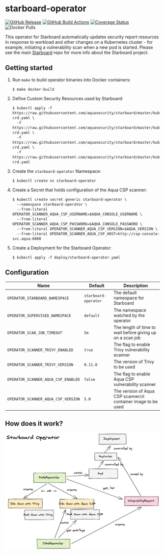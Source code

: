 # starboard-operator

[![GitHub Release][release-img]][release]
[![GitHub Build Actions][build-action-img]][actions]
[![Coverage Status][cov-img]][cov]
![Docker Pulls][docker-pulls]

This operator for Starboard automatically updates security report resources in response to workload and other changes on
a Kubernetes cluster - for example, initiating a vulnerability scan when a new pod is started. Please see the main
[Starboard][starboard] repo for more info about the Starboard project.

## Getting started

1. Run `make` to build operator binaries into Docker containers:
   ```
   $ make docker-build
   ```
1. Define Custom Security Resources used by Starboard:
   ```
   $ kubectl apply -f https://raw.githubusercontent.com/aquasecurity/starboard/master/kube/crd/vulnerabilityreports-crd.yaml \
     -f https://raw.githubusercontent.com/aquasecurity/starboard/master/kube/crd/configauditreports-crd.yaml \
     -f https://raw.githubusercontent.com/aquasecurity/starboard/master/kube/crd/ciskubebenchreports-crd.yaml \
     -f https://raw.githubusercontent.com/aquasecurity/starboard/master/kube/crd/kubehunterreports-crd.yaml
   ```
2. Create the `starboard-operator` Namespace:
   ```
   $ kubectl create ns starboard-operator
   ```
3. Create a Secret that holds configuration of the Aqua CSP scanner:
   ```
   $ kubectl create secret generic starboard-operator \
     --namespace starboard-operator \
     --from-literal OPERATOR_SCANNER_AQUA_CSP_USERNAME=$AQUA_CONSOLE_USERNAME \
     --from-literal OPERATOR_SCANNER_AQUA_CSP_PASSWORD=$AQUA_CONSOLE_PASSWORD \
     --from-literal OPERATOR_SCANNER_AQUA_CSP_VERSION=$AQUA_VERSION \
     --from-literal OPERATOR_SCANNER_AQUA_CSP_HOST=http://csp-console-svc.aqua:8080
   ```
5. Create a Deployment for the Starboard Operator:
   ```
   $ kubectl apply -f deploy/starboard-operator.yaml
   ```

## Configuration

| Name                                    | Default              | Description |
|-----------------------------------------|----------------------|-------------|
| `OPERATOR_STARBOARD_NAMESPACE`          | `starboard-operator` | The default namespace for Starboard |
| `OPERATOR_SUPERVISED_NAMESPACE`         | `default`            | The namespace watched by the operator |
| `OPERATOR_SCAN_JOB_TIMEOUT`             | `5m`                 | The length of time to wait before giving up on a scan job |
| `OPERATOR_SCANNER_TRIVY_ENABLED`        | `true`               | The flag to enable Trivy vulnerability scanner |
| `OPERATOR_SCANNER_TRIVY_VERSION`        | `0.11.0`              | The version of Trivy to be used |
| `OPERATOR_SCANNER_AQUA_CSP_ENABLED`     | `false`              | The flag to enable Aqua CSP vulnerability scanner |
| `OPERATOR_SCANNER_AQUA_CSP_VERSION`     | `5.0`                | The version of Aqua CSP scannercli container image to be used |

## How does it work?

![](docs/starboard-operator.png)

[release-img]: https://img.shields.io/github/release/aquasecurity/starboard-operator.svg?logo=github
[release]: https://github.com/aquasecurity/starboard-operator/releases
[build-action-img]: https://github.com/aquasecurity/starboard-operator/workflows/build/badge.svg
[actions]: https://github.com/aquasecurity/starboard-operator/actions
[cov-img]: https://codecov.io/github/aquasecurity/starboard-operator/branch/master/graph/badge.svg
[cov]: https://codecov.io/github/aquasecurity/starboard-operator
[docker-pulls]: https://img.shields.io/docker/pulls/aquasec/starboard-operator?logo=docker

[starboard]: https://github.com/aquasecurity/starboard
